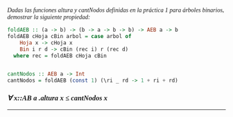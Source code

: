 <font face="LaTeX">

*Dadas las funciones altura y cantNodos definidas en la práctica 1 para árboles binarios, demostrar la siguiente propiedad:*

```haskell
foldAEB :: (a -> b) -> (b -> a -> b -> b) -> AEB a -> b
foldAEB cHoja cBin arbol = case arbol of
    Hoja x -> cHoja x
    Bin i r d -> cBin (rec i) r (rec d)
  where rec = foldAEB cHoja cBin 


cantNodos :: AEB a -> Int
cantNodos = foldAEB (const 1) (\ri _ rd -> 1 + ri + rd)
```

### *∀ x::AB a .altura x ≤ cantNodos x*

---



</font>